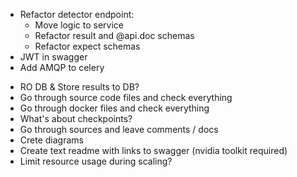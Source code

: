 + Refactor detector endpoint:
    + Move logic to service
    + Refactor result and @api.doc schemas
    + Refactor expect schemas
+ JWT in swagger
+ Add AMQP to celery
- RO DB & Store results to DB?
- Go through source code files and check everything
- Go through docker files and check everything
- What's about checkpoints?
- Go through sources and leave comments / docs
- Crete diagrams
- Create text readme with links to swagger (nvidia toolkit required)
- Limit resource usage during scaling?
